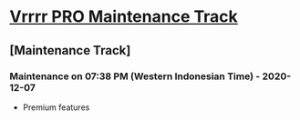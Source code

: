 # [Vrrrr PRO Maintenance Track](https://discord.com/oauth2/authorize?client_id=783645516499255316&scope=bot&permissions=2147483647)

## [Maintenance Track]


### Maintenance on 07:38 PM (Western Indonesian Time) - 2020-12-07

- Premium features

